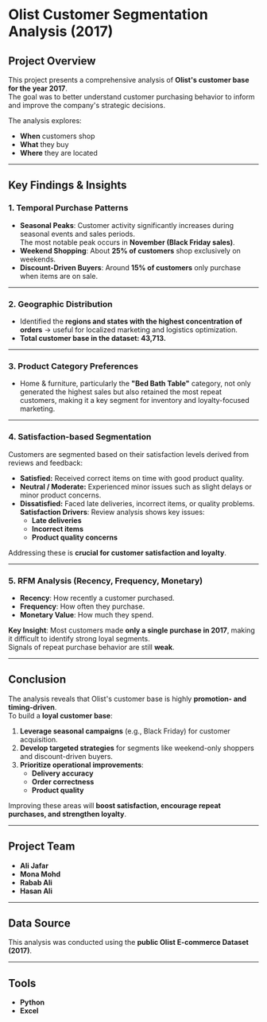 # Olist Customer Segmentation Analysis (2017)

## Project Overview
This project presents a comprehensive analysis of **Olist's customer base for the year 2017**.  
The goal was to better understand customer purchasing behavior to inform and improve the company's strategic decisions.  

The analysis explores:  
- **When** customers shop  
- **What** they buy  
- **Where** they are located  

---

## Key Findings & Insights

### 1. Temporal Purchase Patterns
- **Seasonal Peaks**: Customer activity significantly increases during seasonal events and sales periods.  
  The most notable peak occurs in **November (Black Friday sales)**.  
- **Weekend Shopping**: About **25% of customers** shop exclusively on weekends.  
- **Discount-Driven Buyers**: Around **15% of customers** only purchase when items are on sale.  

---

### 2. Geographic Distribution
- Identified the **regions and states with the highest concentration of orders** → useful for localized marketing and logistics optimization.  
- **Total customer base in the dataset: 43,713.**  

---

### 3. Product Category Preferences
- Home & furniture, particularly the **"Bed Bath Table"** category, not only generated the highest sales but also retained the most repeat customers, making it a key segment for inventory and loyalty-focused marketing.  

---

### 4. Satisfaction-based Segmentation
Customers are segmented based on their satisfaction levels derived from reviews and feedback:  

- **Satisfied:** Received correct items on time with good product quality.  
- **Neutral / Moderate:** Experienced minor issues such as slight delays or minor product concerns.  
- **Dissatisfied:** Faced late deliveries, incorrect items, or quality problems.
 **Satisfaction Drivers**: Review analysis shows key issues:  
  - **Late deliveries**  
  - **Incorrect items**  
  - **Product quality concerns**  

Addressing these is **crucial for customer satisfaction and loyalty**.  

---

### 5. RFM Analysis (Recency, Frequency, Monetary)
- **Recency**: How recently a customer purchased.  
- **Frequency**: How often they purchase.  
- **Monetary Value**: How much they spend.  

**Key Insight**: Most customers made **only a single purchase in 2017**, making it difficult to identify strong loyal segments.  
Signals of repeat purchase behavior are still **weak**.  

---

## Conclusion
The analysis reveals that Olist's customer base is highly **promotion- and timing-driven**.  
To build a **loyal customer base**:  

1. **Leverage seasonal campaigns** (e.g., Black Friday) for customer acquisition.  
2. **Develop targeted strategies** for segments like weekend-only shoppers and discount-driven buyers.  
3. **Prioritize operational improvements**:  
   - **Delivery accuracy**  
   - **Order correctness**  
   - **Product quality**  

Improving these areas will **boost satisfaction, encourage repeat purchases, and strengthen loyalty**.  

---

## Project Team
- **Ali Jafar**  
- **Mona Mohd**  
- **Rabab Ali**  
- **Hasan Ali**  

---

## Data Source
This analysis was conducted using the **public Olist E-commerce Dataset (2017)**.  

---

## Tools 
- **Python** 
- **Excel** 
